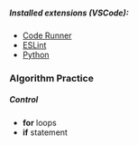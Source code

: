 ##### Installed extensions (VSCode):
* [Code Runner](https://marketplace.visualstudio.com/items?itemName=formulahendry.code-runner)
* [ESLint](https://marketplace.visualstudio.com/items?itemName=dbaeumer.vscode-eslint)
* [Python](https://marketplace.visualstudio.com/items?itemName=ms-python.python)
### Algorithm Practice
##### Control 
* **for** loops
* **if** statement


<!--stackedit_data:
eyJoaXN0b3J5IjpbLTE0OTgzMTMxMzQsMTMwNzczOTYyMl19
-->